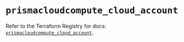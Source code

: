 # `prismacloudcompute_cloud_account`

Refer to the Terraform Registry for docs: [`prismacloudcompute_cloud_account`](https://registry.terraform.io/providers/paloaltonetworks/prismacloudcompute/0.8.0/docs/resources/cloud_account).

